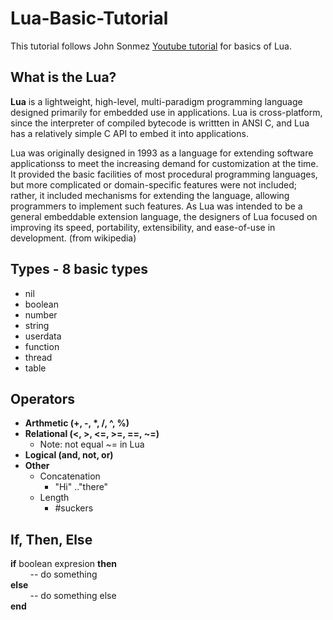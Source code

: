 # Lua-Basic-Tutorial
This tutorial follows John Sonmez [Youtube tutorial](https://www.youtube.com/watch?v=jwn1Vkez7og&list=PLysdvSvCcUhZ3d2AEF4XVAdAyQSBxLNRT&index=1) for basics of Lua.
  
## What is the Lua?
**Lua** is a lightweight, high-level, multi-paradigm programming language designed primarily for embedded use in applications. Lua is cross-platform, since the interpreter of compiled bytecode is writtten in ANSI C, and Lua has a relatively simple C API to embed it into applications.  
  
Lua was originally designed in 1993 as a language for extending software applicationss to meet the increasing demand for customization at the time. It provided the basic facilities of most procedural programming languages, but more complicated or domain-specific features were not included; rather, it included mechanisms for extending the language, allowing programmers to implement such features. As Lua was intended to be a general embeddable extension language, the designers of Lua focused on improving its speed, portability, extensibility, and ease-of-use in development. (from wikipedia)  

## Types - 8 basic types
- nil
- boolean
- number
- string
- userdata
- function
- thread
- table  
  
## Operators
- __Arthmetic (+, -, *, /, ^, %)__  
- **Relational (<, >, <=, >=, ==, ~=)**
  - Note: not equal ~= in Lua  
- __Logical (and, not, or)__
- **Other**
  - Concatenation
    - "Hi" .."there"
  - Length
    - #suckers  
  
## If, Then, Else
**if** boolean expresion __then__  
&nbsp; &nbsp; &nbsp; &nbsp; -- do something  
**else**  
&nbsp; &nbsp; &nbsp; &nbsp; -- do something else  
__end__
